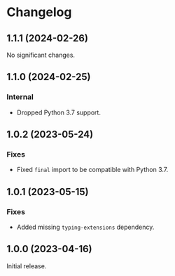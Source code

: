 # Changelog

<!-- changelogging: start -->

## 1.1.1 (2024-02-26)

No significant changes.

## 1.1.0 (2024-02-25)

### Internal

- Dropped Python 3.7 support.

## 1.0.2 (2023-05-24)

### Fixes

- Fixed `final` import to be compatible with Python 3.7.

## 1.0.1 (2023-05-15)

### Fixes

- Added missing `typing-extensions` dependency.

## 1.0.0 (2023-04-16)

Initial release.
